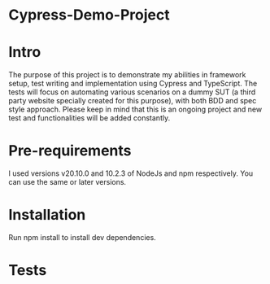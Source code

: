 # Cypress-Demo-Project

# Intro

The purpose of this project is to demonstrate my abilities in framework setup, test writing and implementation using Cypress and TypeScript. The tests will focus on automating various scenarios on a dummy SUT (a third party website specially created for this purpose), with both BDD and spec style approach. Please keep in mind that this is an ongoing project and new test and functionalities will be added constantly.

# Pre-requirements

I used versions v20.10.0 and 10.2.3 of NodeJs and npm respectively. You can use the same or later versions.
# Installation

   Run npm install to install dev dependencies.

# Tests

